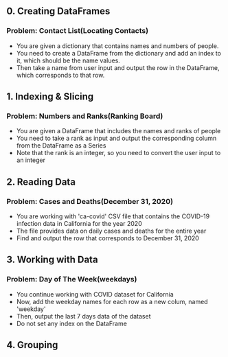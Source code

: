 ## 0. Creating DataFrames
### Problem: Contact List(Locating Contacts)
- You are given a dictionary that contains names and numbers of people.
- You need to create a DataFrame from the dictionary and add an index to it, which should be the name values.
- Then take a name from user input and output the row in the DataFrame, which corresponds to that row.

## 1. Indexing & Slicing
### Problem: Numbers and Ranks(Ranking Board)
- You are given a DataFrame that includes the names and ranks of people
- You need to take a rank as input and output the corresponding column from the DataFrame as a Series
- Note that the rank is an integer, so you need to convert the user input to an integer

## 2. Reading Data
### Problem: Cases and Deaths(December 31, 2020)
- You are working with 'ca-covid' CSV file that contains the COVID-19 infection data in California for the year 2020
- The file provides data on daily cases and deaths for the entire year
- Find and output the row that corresponds to December 31, 2020
 
## 3. Working with Data
### Problem: Day of The Week(weekdays)
- You continue working with COVID dataset for California
- Now, add the weekday names for each row as a new colum, named 'weekday'
- Then, output the last 7 days data of the dataset
- Do not set any index on the DataFrame

## 4. Grouping
